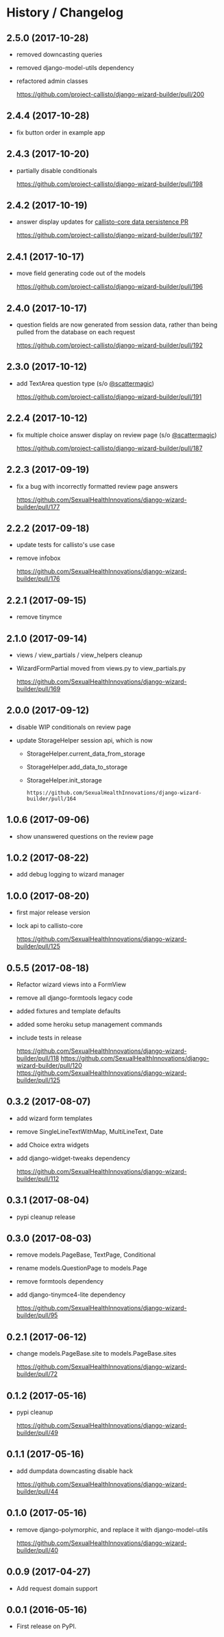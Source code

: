 # History / Changelog

## 2.5.0 (2017-10-28)

* removed downcasting queries
* removed django-model-utils dependency
* refactored admin classes

    https://github.com/project-callisto/django-wizard-builder/pull/200

## 2.4.4 (2017-10-28)

* fix button order in example app

## 2.4.3 (2017-10-20)

* partially disable conditionals

    https://github.com/project-callisto/django-wizard-builder/pull/198

## 2.4.2 (2017-10-19)

* answer display updates for [callisto-core data persistence PR](https://github.com/project-callisto/callisto-core/pull/311)

    https://github.com/project-callisto/django-wizard-builder/pull/197

## 2.4.1 (2017-10-17)

* move field generating code out of the models

    https://github.com/project-callisto/django-wizard-builder/pull/196

## 2.4.0 (2017-10-17)

* question fields are now generated from session data, rather than being pulled from the database on each request

    https://github.com/project-callisto/django-wizard-builder/pull/192

## 2.3.0 (2017-10-12)

* add TextArea question type (s/o [@scattermagic](https://github.com/scattermagic))

    https://github.com/project-callisto/django-wizard-builder/pull/191

## 2.2.4 (2017-10-12)

* fix multiple choice answer display on review page (s/o [@scattermagic](https://github.com/scattermagic))

    https://github.com/project-callisto/django-wizard-builder/pull/187

## 2.2.3 (2017-09-19)

* fix a bug with incorrectly formatted review page answers

    https://github.com/SexualHealthInnovations/django-wizard-builder/pull/177

## 2.2.2 (2017-09-18)

* update tests for callisto's use case
* remove infobox

    https://github.com/SexualHealthInnovations/django-wizard-builder/pull/176

## 2.2.1 (2017-09-15)

* remove tinymce

## 2.1.0 (2017-09-14)

* views / view_partials / view_helpers cleanup
* WizardFormPartial moved from views.py to view_partials.py

    https://github.com/SexualHealthInnovations/django-wizard-builder/pull/169

## 2.0.0 (2017-09-12)

* disable WIP conditionals on review page
* update StorageHelper session api, which is now

  - StorageHelper.current_data_from_storage
  - StorageHelper.add_data_to_storage
  - StorageHelper.init_storage

        https://github.com/SexualHealthInnovations/django-wizard-builder/pull/164

## 1.0.6 (2017-09-06)

* show unanswered questions on the review page

## 1.0.2 (2017-08-22)

* add debug logging to wizard manager

## 1.0.0 (2017-08-20)

* first major release version
* lock api to callisto-core

    https://github.com/SexualHealthInnovations/django-wizard-builder/pull/125

## 0.5.5 (2017-08-18)

* Refactor wizard views into a FormView
* remove all django-formtools legacy code
* added fixtures and template defaults
* added some heroku setup management commands
* include tests in release

    https://github.com/SexualHealthInnovations/django-wizard-builder/pull/118
    https://github.com/SexualHealthInnovations/django-wizard-builder/pull/120
    https://github.com/SexualHealthInnovations/django-wizard-builder/pull/125

## 0.3.2 (2017-08-07)

* add wizard form templates
* remove SingleLineTextWithMap, MultiLineText, Date
* add Choice extra widgets
* add django-widget-tweaks dependency

    https://github.com/SexualHealthInnovations/django-wizard-builder/pull/112

## 0.3.1 (2017-08-04)

* pypi cleanup release

## 0.3.0 (2017-08-03)

* remove models.PageBase, TextPage, Conditional
* rename models.QuestionPage to models.Page
* remove formtools dependency
* add django-tinymce4-lite dependency

    https://github.com/SexualHealthInnovations/django-wizard-builder/pull/95

## 0.2.1 (2017-06-12)

* change models.PageBase.site to models.PageBase.sites

    https://github.com/SexualHealthInnovations/django-wizard-builder/pull/72

## 0.1.2 (2017-05-16)

* pypi cleanup

    https://github.com/SexualHealthInnovations/django-wizard-builder/pull/49

## 0.1.1 (2017-05-16)

* add dumpdata downcasting disable hack

    https://github.com/SexualHealthInnovations/django-wizard-builder/pull/44

## 0.1.0 (2017-05-16)

* remove django-polymorphic, and replace it with django-model-utils

    https://github.com/SexualHealthInnovations/django-wizard-builder/pull/40

## 0.0.9 (2017-04-27)

* Add request domain support

## 0.0.1 (2016-05-16)

* First release on PyPI.
